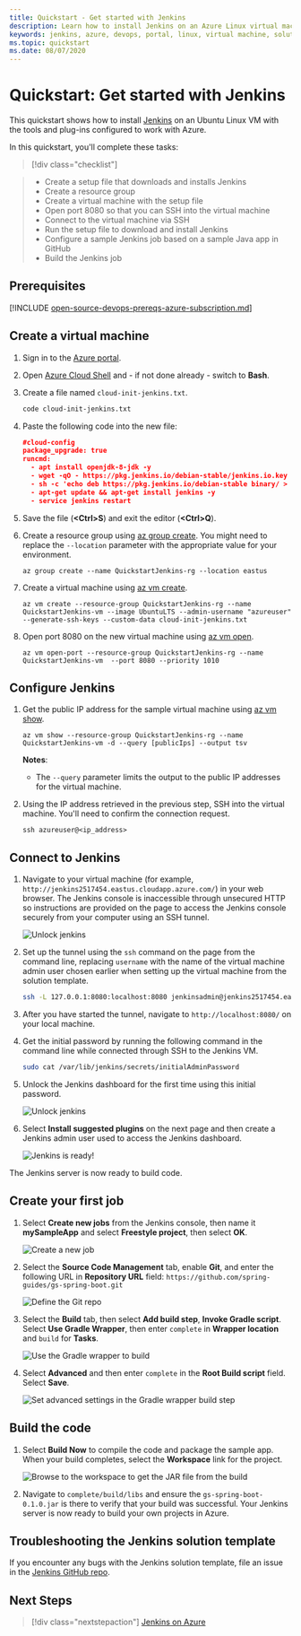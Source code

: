 ```yaml
---
title: Quickstart - Get started with Jenkins
description: Learn how to install Jenkins on an Azure Linux virtual machine and build a sample Java application.
keywords: jenkins, azure, devops, portal, linux, virtual machine, solution template
ms.topic: quickstart
ms.date: 08/07/2020
---
```


# Quickstart: Get started with Jenkins

This quickstart shows how to install [Jenkins](https://jenkins.io) on an Ubuntu Linux VM with the tools and plug-ins configured to work with Azure.

In this quickstart, you'll complete these tasks:

> [!div class="checklist"]

> * Create a setup file that downloads and installs Jenkins
> * Create a resource group
> * Create a virtual machine with the setup file
> * Open port 8080 so that you can SSH into the virtual machine
> * Connect to the virtual machine via SSH
> * Run the setup file to download and install Jenkins
> * Configure a sample Jenkins job based on a sample Java app in GitHub
> * Build the Jenkins job

## Prerequisites

[!INCLUDE [open-source-devops-prereqs-azure-subscription.md](../includes/open-source-devops-prereqs-azure-subscription.md)]

## Create a virtual machine

1. Sign in to the [Azure portal](https://portal.azure.com).

1. Open [Azure Cloud Shell](/azure/cloud-shell/overview) and - if not done already - switch to **Bash**.

1. Create a file named `cloud-init-jenkins.txt`.

    ```bash
    code cloud-init-jenkins.txt
    ```

1. Paste the following code into the new file:

    ```json
    #cloud-config
    package_upgrade: true
    runcmd:
      - apt install openjdk-8-jdk -y
      - wget -qO - https://pkg.jenkins.io/debian-stable/jenkins.io.key | sudo apt-key add -
      - sh -c 'echo deb https://pkg.jenkins.io/debian-stable binary/ > /etc/apt/sources.list.d/jenkins.list'
      - apt-get update && apt-get install jenkins -y
      - service jenkins restart
    ```

1. Save the file (**&lt;Ctrl>S**) and exit the editor (**&lt;Ctrl>Q**).

1. Create a resource group using [az group create](/cli/azure/group#az-group-create). You might need to replace the `--location` parameter with the appropriate value for your environment.

    ```azurecli
    az group create --name QuickstartJenkins-rg --location eastus
    ```

1. Create a virtual machine using [az vm create](/cli/azure/vm#az-vm-create).

    ```azurecli
    az vm create --resource-group QuickstartJenkins-rg --name QuickstartJenkins-vm --image UbuntuLTS --admin-username "azureuser" --generate-ssh-keys --custom-data cloud-init-jenkins.txt
    ```

1. Open port 8080 on the new virtual machine using [az vm open](/cli/azure/vm#az-vm-open-port).

    ```azurecli
    az vm open-port --resource-group QuickstartJenkins-rg --name QuickstartJenkins-vm  --port 8080 --priority 1010
    ```

## Configure Jenkins

1. Get the public IP address for the sample virtual machine using [az vm show](/cli/azure/vm#az-vm-show).

    ```azurecli
    az vm show --resource-group QuickstartJenkins-rg --name QuickstartJenkins-vm -d --query [publicIps] --output tsv
    ```

    **Notes**:
    - The `--query` parameter limits the output to the public IP addresses for the virtual machine.

1. Using the IP address retrieved in the previous step, SSH into the virtual machine. You'll need to confirm the connection request.

    ```azurecli
    ssh azureuser@<ip_address>
    ```


## Connect to Jenkins

1. Navigate to your virtual machine (for example, `http://jenkins2517454.eastus.cloudapp.azure.com/`) in  your web browser. The Jenkins console is inaccessible through unsecured HTTP so instructions are provided on the page to access the Jenkins console securely from your computer using an SSH tunnel.

    ![Unlock jenkins](./media/install-solution-template-steps/jenkins-ssh-instructions.png)

1. Set up the tunnel using the `ssh` command on the page from the command line, replacing `username` with the name of the virtual machine admin user chosen earlier when setting up the virtual machine from the solution template.

    ```bash
    ssh -L 127.0.0.1:8080:localhost:8080 jenkinsadmin@jenkins2517454.eastus.cloudapp.azure.com
    ```
    
1. After you have started the tunnel, navigate to `http://localhost:8080/` on your local machine. 

1. Get the initial password by running the following command in the command line while connected through SSH to the Jenkins VM.

    ```bash
    sudo cat /var/lib/jenkins/secrets/initialAdminPassword
    ```
    
1. Unlock the Jenkins dashboard for the first time using this initial password.

    ![Unlock jenkins](./media/install-solution-template-steps/jenkins-unlock.png)

1. Select **Install suggested plugins** on the next page and then create a Jenkins admin user used to access the Jenkins dashboard.

    ![Jenkins is ready!](./media/install-solution-template-steps/jenkins-welcome.png)

The Jenkins server is now ready to build code.

## Create your first job

1. Select **Create new jobs** from the Jenkins console, then name it **mySampleApp** and select **Freestyle project**, then select **OK**.

    ![Create a new job](./media/install-solution-template-steps/jenkins-new-job.png) 

1. Select the **Source Code Management** tab, enable **Git**, and enter the following URL in **Repository URL**  field: `https://github.com/spring-guides/gs-spring-boot.git`

    ![Define the Git repo](./media/install-solution-template-steps/jenkins-job-git-configuration.png) 

1. Select the **Build** tab, then select **Add build step**, **Invoke Gradle script**. Select **Use Gradle Wrapper**, then enter `complete` in **Wrapper location** and `build` for **Tasks**.

    ![Use the Gradle wrapper to build](./media/install-solution-template-steps/jenkins-job-gradle-config.png) 

1. Select **Advanced** and then enter `complete` in the **Root Build script** field. Select **Save**.

    ![Set advanced settings in the Gradle wrapper build step](./media/install-solution-template-steps/jenkins-job-gradle-advances.png) 

## Build the code

1. Select **Build Now** to compile the code and package the sample app. When your build completes, select the **Workspace** link for the project.

    ![Browse to the workspace to get the JAR file from the build](./media/install-solution-template-steps/jenkins-access-workspace.png) 

1. Navigate to `complete/build/libs` and ensure the `gs-spring-boot-0.1.0.jar` is there to verify that your build was successful. Your Jenkins server is now ready to build your own projects in Azure.

## Troubleshooting the Jenkins solution template

If you encounter any bugs with the Jenkins solution template, file an issue in the [Jenkins GitHub repo](https://github.com/azure/jenkins/issues).

## Next Steps

> [!div class="nextstepaction"]
> [Jenkins on Azure](/azure/developer/jenkins)